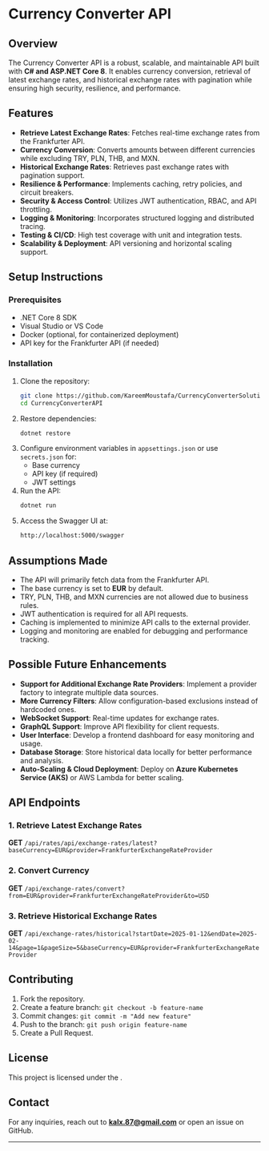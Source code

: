 # Currency Converter API

## Overview

The Currency Converter API is a robust, scalable, and maintainable API built with **C# and ASP.NET Core 8**. It enables currency conversion, retrieval of latest exchange rates, and historical exchange rates with pagination while ensuring high security, resilience, and performance.

## Features

- **Retrieve Latest Exchange Rates**: Fetches real-time exchange rates from the Frankfurter API.
- **Currency Conversion**: Converts amounts between different currencies while excluding TRY, PLN, THB, and MXN.
- **Historical Exchange Rates**: Retrieves past exchange rates with pagination support.
- **Resilience & Performance**: Implements caching, retry policies, and circuit breakers.
- **Security & Access Control**: Utilizes JWT authentication, RBAC, and API throttling.
- **Logging & Monitoring**: Incorporates structured logging and distributed tracing.
- **Testing & CI/CD**: High test coverage with unit and integration tests.
- **Scalability & Deployment**: API versioning and horizontal scaling support.

## Setup Instructions

### Prerequisites

- .NET Core 8 SDK
- Visual Studio or VS Code
- Docker (optional, for containerized deployment)
- API key for the Frankfurter API (if needed)

### Installation

1. Clone the repository:
   ```sh
   git clone https://github.com/KareemMoustafa/CurrencyConverterSolutionV1.git
   cd CurrencyConverterAPI
   ```
2. Restore dependencies:
   ```sh
   dotnet restore
   ```
3. Configure environment variables in `appsettings.json` or use `secrets.json` for:
   - Base currency
   - API key (if required)
   - JWT settings
4. Run the API:
   ```sh
   dotnet run
   ```
5. Access the Swagger UI at:
   ```sh
   http://localhost:5000/swagger
   ```

## Assumptions Made

- The API will primarily fetch data from the Frankfurter API.
- The base currency is set to **EUR** by default.
- TRY, PLN, THB, and MXN currencies are not allowed due to business rules.
- JWT authentication is required for all API requests.
- Caching is implemented to minimize API calls to the external provider.
- Logging and monitoring are enabled for debugging and performance tracking.

## Possible Future Enhancements

- **Support for Additional Exchange Rate Providers**: Implement a provider factory to integrate multiple data sources.
- **More Currency Filters**: Allow configuration-based exclusions instead of hardcoded ones.
- **WebSocket Support**: Real-time updates for exchange rates.
- **GraphQL Support**: Improve API flexibility for client requests.
- **User Interface**: Develop a frontend dashboard for easy monitoring and usage.
- **Database Storage**: Store historical data locally for better performance and analysis.
- **Auto-Scaling & Cloud Deployment**: Deploy on **Azure Kubernetes Service (AKS)** or AWS Lambda for better scaling.

## API Endpoints

### 1. Retrieve Latest Exchange Rates

**GET** `/api/rates/api/exchange-rates/latest?baseCurrency=EUR&provider=FrankfurterExchangeRateProvider`

### 2. Convert Currency

**GET** `/api/exchange-rates/convert?from=EUR&provider=FrankfurterExchangeRateProvider&to=USD`

### 3. Retrieve Historical Exchange Rates

**GET** `/api/exchange-rates/historical?startDate=2025-01-12&endDate=2025-02-14&page=1&pageSize=5&baseCurrency=EUR&provider=FrankfurterExchangeRateProvider`

## Contributing

1. Fork the repository.
2. Create a feature branch: `git checkout -b feature-name`
3. Commit changes: `git commit -m "Add new feature"`
4. Push to the branch: `git push origin feature-name`
5. Create a Pull Request.

## License

This project is licensed under the .

## Contact

For any inquiries, reach out to **kalx.87@gmail.com** or open an issue on GitHub.

---
